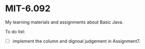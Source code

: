 # MIT-6.092
My learning materials and assignments about Basic Java.

To do list:

- [ ] implement the column and dignoal judgement in Assignment7.
